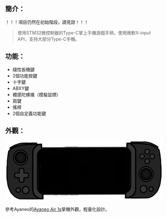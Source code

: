 ## 簡介：
！！！項目仍然在初始階段，請見諒！！！
> 使用STM32微控制器的Type-C掌上手機游戲手柄，使用微軟X-input API，支持大部分Type-C手機。
## 功能：
- 綫性扳機鍵
- 2個功能按鍵
- 十字鍵
- ABXY鍵
- 體感陀螺儀（模擬鼠標）
- 肩鍵
- 搖桿
- 2個自定義功能鍵
## 外觀：
![圖片](https://github.com/WuJoe826/STM32_Mobile_Controller/blob/main/Images/concept_pic.png "概念圖")

參考Ayaneo的[Ayaneo Air 1s](https://ayaneo.com.cn/product/AYANEOAIR1S)掌機外觀，輕量化設計。  
